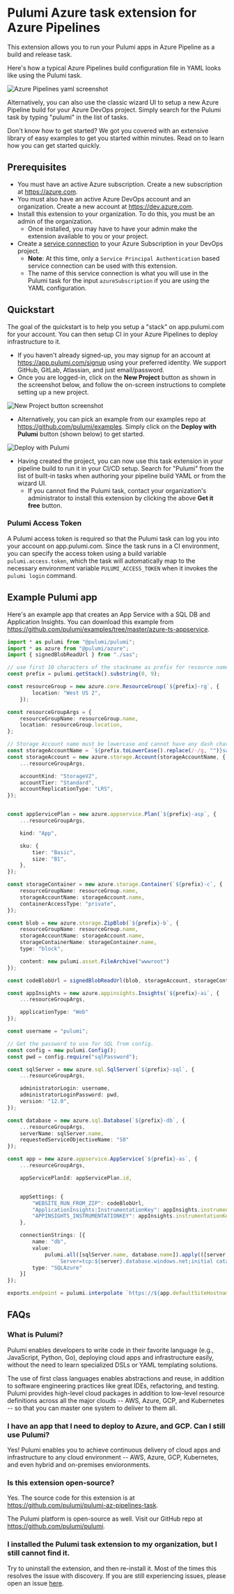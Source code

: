 # Pulumi Azure task extension for Azure Pipelines

This extension allows you to run your Pulumi apps in Azure Pipeline as a build and release task.

Here's how a typical Azure Pipelines build configuration file in YAML looks like using the Pulumi task.

![Azure Pipelines yaml screenshot](https://user-images.githubusercontent.com/1466314/57002055-4e42fc00-6b71-11e9-950f-64cd7b68ffaa.png)

Alternatively, you can also use the classic wizard UI to setup a new Azure Pipeline build for your Azure DevOps project. Simply search for the Pulumi task by typing "pulumi" in the list of tasks.

Don't know how to get started? We got you covered with an extensive library of easy examples to get you started within minutes.
Read on to learn how you can get started quickly.

## Prerequisites

- You must have an active Azure subscription. Create a new subscription at https://azure.com.
- You must also have an active Azure DevOps account and an organization. Create a new account at https://dev.azure.com.
- Install this extension to your organization. To do this, you must be an admin of the organization.
  - Once installed, you may have to have your admin make the extension available to you or your project.
- Create a [service connection](https://docs.microsoft.com/en-us/azure/devops/pipelines/library/connect-to-azure?view=azure-devops) to your Azure Subscription in your DevOps project.
  - **Note**: At this time, only a `Service Principal Authentication` based service connection can be used with this extension.
  - The name of this service connection is what you will use in the Pulumi task for the input `azureSubscription` if you are using the YAML configuration.

## Quickstart

The goal of the quickstart is to help you setup a "stack" on app.pulumi.com for your account. You can then setup CI in your Azure Pipelines to deploy infrastructure to it.

- If you haven't already signed-up, you may signup for an account at https://app.pulumi.com/signup using your preferred identity. We support GitHub, GitLab, Atlassian, and just email/password.
- Once you are logged-in, click on the **New Project** button as shown in the screenshot below, and follow the on-screen instructions to complete setting up a new project.

![New Project button screenshot](https://user-images.githubusercontent.com/1466314/57002054-4e42fc00-6b71-11e9-98d7-0b68aa6be526.png)

- Alternatively, you can pick an example from our examples repo at https://github.com/pulumi/examples. Simply click on the **Deploy with Pulumi** button (shown below) to get started.

![Deploy with Pulumi](https://user-images.githubusercontent.com/1466314/57002053-4daa6580-6b71-11e9-9642-22522aac4065.png)

- Having created the project, you can now use this task extension in your pipeline build to run it in your CI/CD setup. Search for "Pulumi" from the list of built-in tasks when authoring your pipeline build YAML or from the wizard UI.
  - If you cannot find the Pulumi task, contact your organization's administrator to install this extension by clicking the above **Get it free** button.

### Pulumi Access Token

A Pulumi access token is required so that the Pulumi task can log you into your account on app.pulumi.com. Since the task runs in a CI environment, you can specify the access token using a build variable `pulumi.access.token`, which the task will automatically map to the necessary environment variable `PULUMI_ACCESS_TOKEN` when it invokes the `pulumi login` command.

## Example Pulumi app

Here's an example app that creates an App Service with a SQL DB and Application Insights. You can download this example from https://github.com/pulumi/examples/tree/master/azure-ts-appservice.

```TypeScript
import * as pulumi from "@pulumi/pulumi";
import * as azure from "@pulumi/azure";
import { signedBlobReadUrl } from "./sas";

// use first 10 characters of the stackname as prefix for resource names
const prefix = pulumi.getStack().substring(0, 9);

const resourceGroup = new azure.core.ResourceGroup(`${prefix}-rg`, {
        location: "West US 2",
    });

const resourceGroupArgs = {
    resourceGroupName: resourceGroup.name,
    location: resourceGroup.location,
};

// Storage Account name must be lowercase and cannot have any dash characters
const storageAccountName = `${prefix.toLowerCase().replace(/-/g, "")}sa`;
const storageAccount = new azure.storage.Account(storageAccountName, {
    ...resourceGroupArgs,

    accountKind: "StorageV2",
    accountTier: "Standard",
    accountReplicationType: "LRS",
});


const appServicePlan = new azure.appservice.Plan(`${prefix}-asp`, {
    ...resourceGroupArgs,

    kind: "App",

    sku: {
        tier: "Basic",
        size: "B1",
    },
});

const storageContainer = new azure.storage.Container(`${prefix}-c`, {
    resourceGroupName: resourceGroup.name,
    storageAccountName: storageAccount.name,
    containerAccessType: "private",
});

const blob = new azure.storage.ZipBlob(`${prefix}-b`, {
    resourceGroupName: resourceGroup.name,
    storageAccountName: storageAccount.name,
    storageContainerName: storageContainer.name,
    type: "block",

    content: new pulumi.asset.FileArchive("wwwroot")
});

const codeBlobUrl = signedBlobReadUrl(blob, storageAccount, storageContainer);

const appInsights = new azure.appinsights.Insights(`${prefix}-ai`, {
    ...resourceGroupArgs,

    applicationType: "Web"
});

const username = "pulumi";

// Get the password to use for SQL from config.
const config = new pulumi.Config();
const pwd = config.require("sqlPassword");

const sqlServer = new azure.sql.SqlServer(`${prefix}-sql`, {
    ...resourceGroupArgs,

    administratorLogin: username,
    administratorLoginPassword: pwd,
    version: "12.0",
});

const database = new azure.sql.Database(`${prefix}-db`, {
    ...resourceGroupArgs,
    serverName: sqlServer.name,
    requestedServiceObjectiveName: "S0"
});

const app = new azure.appservice.AppService(`${prefix}-as`, {
    ...resourceGroupArgs,

    appServicePlanId: appServicePlan.id,


    appSettings: {
        "WEBSITE_RUN_FROM_ZIP": codeBlobUrl,
        "ApplicationInsights:InstrumentationKey": appInsights.instrumentationKey,
        "APPINSIGHTS_INSTRUMENTATIONKEY": appInsights.instrumentationKey
    },

    connectionStrings: [{
        name: "db",
        value:
            pulumi.all([sqlServer.name, database.name]).apply(([server, db]) =>
                `Server=tcp:${server}.database.windows.net;initial catalog=${db};user ID=${username};password=${pwd};Min Pool Size=0;Max Pool Size=30;Persist Security Info=true;`),
        type: "SQLAzure"
    }]
});

exports.endpoint = pulumi.interpolate `https://${app.defaultSiteHostname}`;
```

## FAQs

### What is Pulumi?

Pulumi enables developers to write code in their favorite language (e.g., JavaScript, Python, Go), deploying cloud apps and infrastructure easily, without the need to learn specialized DSLs or YAML templating solutions.

The use of first class languages enables abstractions and reuse, in addition to software engineering practices like great IDEs, refactoring, and testing. Pulumi provides high-level cloud packages in addition to low-level resource definitions across all the major clouds -- AWS, Azure, GCP, and Kubernetes -- so that you can master one system to deliver to them all.

### I have an app that I need to deploy to Azure, and GCP. Can I still use Pulumi?

Yes! Pulumi enables you to achieve continuous delivery of cloud apps and infrastructure to any cloud environment -- AWS, Azure, GCP, Kubernetes, and even hybrid and on-premises envioronments.

### Is this extension open-source?

Yes. The source code for this extension is at https://github.com/pulumi/pulumi-az-pipelines-task.

The Pulumi platform is open-source as well. Visit our GitHub repo at https://github.com/pulumi/pulumi.

### I installed the Pulumi task extension to my organization, but I still cannot find it.

Try to uninstall the extension, and then re-install it. Most of the times this resolves the issue with discovery. If you are still experiencing issues, please open an issue [here](https://github.com/pulumi/pulumi-az-pipelines-task/issues).
